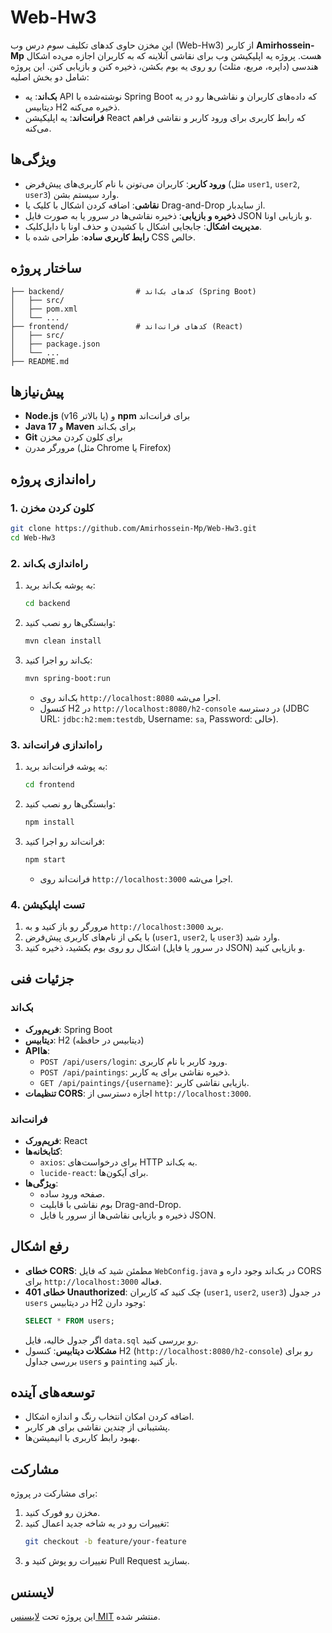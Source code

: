 # Web-Hw3

این مخزن حاوی کدهای تکلیف سوم درس وب (Web-Hw3) از کاربر **Amirhossein-Mp** هست. پروژه یه اپلیکیشن وب برای نقاشی آنلاینه که به کاربران اجازه می‌ده اشکال هندسی (دایره، مربع، مثلث) رو روی یه بوم بکشن، ذخیره کنن و بازیابی کنن. این پروژه شامل دو بخش اصلیه:
- **بک‌اند**: یه API نوشته‌شده با Spring Boot که داده‌های کاربران و نقاشی‌ها رو در یه دیتابیس H2 ذخیره می‌کنه.
- **فرانت‌اند**: یه اپلیکیشن React که رابط کاربری برای ورود کاربر و نقاشی فراهم می‌کنه.

## ویژگی‌ها
- **ورود کاربر**: کاربران می‌تونن با نام کاربری‌های پیش‌فرض (مثل `user1`, `user2`, `user3`) وارد سیستم بشن.
- **نقاشی**: اضافه کردن اشکال با کلیک یا Drag-and-Drop از سایدبار.
- **ذخیره و بازیابی**: ذخیره نقاشی‌ها در سرور یا به صورت فایل JSON و بازیابی اونا.
- **مدیریت اشکال**: جابجایی اشکال با کشیدن و حذف اونا با دابل‌کلیک.
- **رابط کاربری ساده**: طراحی شده با CSS خالص.

## ساختار پروژه
```
├── backend/                # کدهای بک‌اند (Spring Boot)
│   ├── src/
│   ├── pom.xml
│   └── ...
├── frontend/               # کدهای فرانت‌اند (React)
│   ├── src/
│   ├── package.json
│   └── ...
├── README.md
```

## پیش‌نیازها
- **Node.js** (v16 یا بالاتر) و **npm** برای فرانت‌اند
- **Java 17** و **Maven** برای بک‌اند
- **Git** برای کلون کردن مخزن
- مرورگر مدرن (مثل Chrome یا Firefox)

## راه‌اندازی پروژه

### 1. کلون کردن مخزن
```bash
git clone https://github.com/Amirhossein-Mp/Web-Hw3.git
cd Web-Hw3
```

### 2. راه‌اندازی بک‌اند
1. به پوشه بک‌اند برید:
   ```bash
   cd backend
   ```
2. وابستگی‌ها رو نصب کنید:
   ```bash
   mvn clean install
   ```
3. بک‌اند رو اجرا کنید:
   ```bash
   mvn spring-boot:run
   ```
   - بک‌اند روی `http://localhost:8080` اجرا می‌شه.
   - کنسول H2 در `http://localhost:8080/h2-console` در دسترسه (JDBC URL: `jdbc:h2:mem:testdb`, Username: `sa`, Password: خالی).

### 3. راه‌اندازی فرانت‌اند
1. به پوشه فرانت‌اند برید:
   ```bash
   cd frontend
   ```
2. وابستگی‌ها رو نصب کنید:
   ```bash
   npm install
   ```
3. فرانت‌اند رو اجرا کنید:
   ```bash
   npm start
   ```
   - فرانت‌اند روی `http://localhost:3000` اجرا می‌شه.

### 4. تست اپلیکیشن
1. مرورگر رو باز کنید و به `http://localhost:3000` برید.
2. با یکی از نام‌های کاربری پیش‌فرض (`user1`, `user2`, یا `user3`) وارد شید.
3. اشکال رو روی بوم بکشید، ذخیره کنید (در سرور یا فایل JSON) و بازیابی کنید.

## جزئیات فنی
### بک‌اند
- **فریم‌ورک**: Spring Boot
- **دیتابیس**: H2 (دیتابیس در حافظه)
- **APIها**:
  - `POST /api/users/login`: ورود کاربر با نام کاربری.
  - `POST /api/paintings`: ذخیره نقاشی برای یه کاربر.
  - `GET /api/paintings/{username}`: بازیابی نقاشی کاربر.
- **تنظیمات CORS**: اجازه دسترسی از `http://localhost:3000`.

### فرانت‌اند
- **فریم‌ورک**: React
- **کتابخانه‌ها**:
  - `axios`: برای درخواست‌های HTTP به بک‌اند.
  - `lucide-react`: برای آیکون‌ها.
- **ویژگی‌ها**:
  - صفحه ورود ساده.
  - بوم نقاشی با قابلیت Drag-and-Drop.
  - ذخیره و بازیابی نقاشی‌ها از سرور یا فایل JSON.

## رفع اشکال
- **خطای CORS**: مطمئن شید که فایل `WebConfig.java` در بک‌اند وجود داره و CORS برای `http://localhost:3000` فعاله.
- **خطای 401 Unauthorized**: چک کنید که کاربران (`user1`, `user2`, `user3`) در جدول `users` در دیتابیس H2 وجود دارن:
  ```sql
  SELECT * FROM users;
  ```
  اگر جدول خالیه، فایل `data.sql` رو بررسی کنید.
- **مشکلات دیتابیس**: کنسول H2 (`http://localhost:8080/h2-console`) رو برای بررسی جداول `users` و `painting` باز کنید.

## توسعه‌های آینده
- اضافه کردن امکان انتخاب رنگ و اندازه اشکال.
- پشتیبانی از چندین نقاشی برای هر کاربر.
- بهبود رابط کاربری با انیمیشن‌ها.

## مشارکت
برای مشارکت در پروژه:
1. مخزن رو فورک کنید.
2. تغییرات رو در یه شاخه جدید اعمال کنید:
   ```bash
   git checkout -b feature/your-feature
   ```
3. تغییرات رو پوش کنید و Pull Request بسازید.

## لایسنس
این پروژه تحت [لایسنس MIT](LICENSE) منتشر شده.
